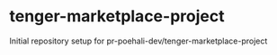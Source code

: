 # tenger-marketplace-project

Initial repository setup for pr-poehali-dev/tenger-marketplace-project